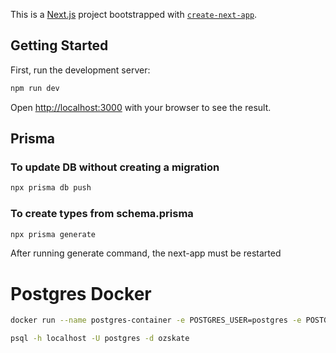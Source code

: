 This is a [Next.js](https://nextjs.org) project bootstrapped with [`create-next-app`](https://nextjs.org/docs/app/api-reference/cli/create-next-app).

## Getting Started

First, run the development server:

```bash
npm run dev
```

Open [http://localhost:3000](http://localhost:3000) with your browser to see the result.

## Prisma

### To update DB without creating a migration

```bash
npx prisma db push
```

### To create types from schema.prisma

```bash
npx prisma generate
```

After running generate command, the next-app must be restarted

# Postgres Docker

```bash
docker run --name postgres-container -e POSTGRES_USER=postgres -e POSTGRES_PASSWORD=postgres -e POSTGRES_DB=ozskate -p 5432:5432 -d postgres
```

```bash
psql -h localhost -U postgres -d ozskate
```